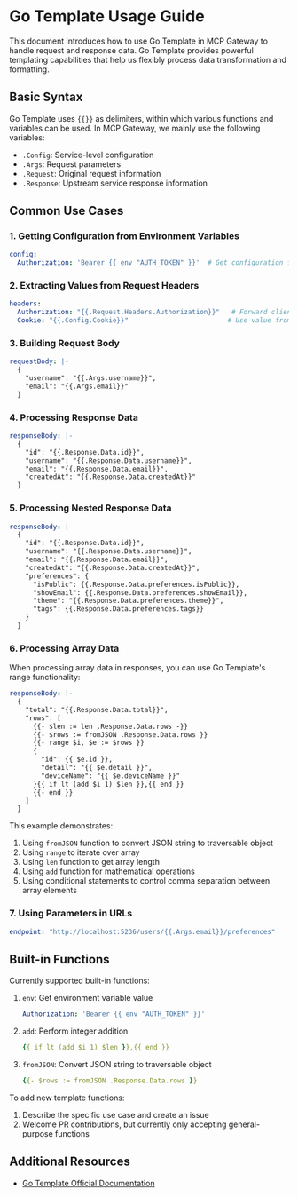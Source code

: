 # Go Template Usage Guide

This document introduces how to use Go Template in MCP Gateway to handle request and response data. Go Template provides powerful templating capabilities that help us flexibly process data transformation and formatting.

## Basic Syntax

Go Template uses `{{}}` as delimiters, within which various functions and variables can be used. In MCP Gateway, we mainly use the following variables:

- `.Config`: Service-level configuration
- `.Args`: Request parameters
- `.Request`: Original request information
- `.Response`: Upstream service response information

## Common Use Cases

### 1. Getting Configuration from Environment Variables

```yaml
config:
  Authorization: 'Bearer {{ env "AUTH_TOKEN" }}'  # Get configuration from environment variable
```

### 2. Extracting Values from Request Headers

```yaml
headers:
  Authorization: "{{.Request.Headers.Authorization}}"   # Forward client's Authorization header
  Cookie: "{{.Config.Cookie}}"                         # Use value from service configuration
```

### 3. Building Request Body

```yaml
requestBody: |-
  {
    "username": "{{.Args.username}}",
    "email": "{{.Args.email}}"
  }
```

### 4. Processing Response Data

```yaml
responseBody: |-
  {
    "id": "{{.Response.Data.id}}",
    "username": "{{.Response.Data.username}}",
    "email": "{{.Response.Data.email}}",
    "createdAt": "{{.Response.Data.createdAt}}"
  }
```

### 5. Processing Nested Response Data

```yaml
responseBody: |-
  {
    "id": "{{.Response.Data.id}}",
    "username": "{{.Response.Data.username}}",
    "email": "{{.Response.Data.email}}",
    "createdAt": "{{.Response.Data.createdAt}}",
    "preferences": {
      "isPublic": {{.Response.Data.preferences.isPublic}},
      "showEmail": {{.Response.Data.preferences.showEmail}},
      "theme": "{{.Response.Data.preferences.theme}}",
      "tags": {{.Response.Data.preferences.tags}}
    }
  }
```

### 6. Processing Array Data

When processing array data in responses, you can use Go Template's range functionality:

```yaml
responseBody: |-
  {
    "total": "{{.Response.Data.total}}",
    "rows": [
      {{- $len := len .Response.Data.rows -}}
      {{- $rows := fromJSON .Response.Data.rows }}
      {{- range $i, $e := $rows }}
      {
        "id": {{ $e.id }},
        "detail": "{{ $e.detail }}",
        "deviceName": "{{ $e.deviceName }}"
      }{{ if lt (add $i 1) $len }},{{ end }}
      {{- end }}
    ]
  }
```

This example demonstrates:
1. Using `fromJSON` function to convert JSON string to traversable object
2. Using `range` to iterate over array
3. Using `len` function to get array length
4. Using `add` function for mathematical operations
5. Using conditional statements to control comma separation between array elements

### 7. Using Parameters in URLs

```yaml
endpoint: "http://localhost:5236/users/{{.Args.email}}/preferences"
```

## Built-in Functions

Currently supported built-in functions:

1. `env`: Get environment variable value
   ```yaml
   Authorization: 'Bearer {{ env "AUTH_TOKEN" }}'
   ```

2. `add`: Perform integer addition
   ```yaml
   {{ if lt (add $i 1) $len }},{{ end }}
   ```

3. `fromJSON`: Convert JSON string to traversable object
   ```yaml
   {{- $rows := fromJSON .Response.Data.rows }}
   ```

To add new template functions:
1. Describe the specific use case and create an issue
2. Welcome PR contributions, but currently only accepting general-purpose functions

## Additional Resources

- [Go Template Official Documentation](https://pkg.go.dev/text/template) 